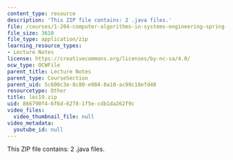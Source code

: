```yaml
---
content_type: resource
description: 'This ZIP file contains: 2 .java files.'
file: /courses/1-204-computer-algorithms-in-systems-engineering-spring-2010/866790f46f6d62781f5ecdb1da262f9c_lec19.zip
file_size: 3610
file_type: application/zip
learning_resource_types:
- Lecture Notes
license: https://creativecommons.org/licenses/by-nc-sa/4.0/
ocw_type: OCWFile
parent_title: Lecture Notes
parent_type: CourseSection
parent_uid: 5c600c3e-8c80-e984-8a10-ac99c18efd48
resourcetype: Other
title: lec19.zip
uid: 866790f4-6f6d-6278-1f5e-cdb1da262f9c
video_files:
  video_thumbnail_file: null
video_metadata:
  youtube_id: null
---
```

This ZIP file contains: 2 .java files.